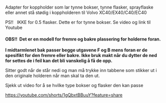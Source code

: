 <!-- Edit this file to change the product description -->

<p>Adapter for koppholder som lar tynne bokser, tynne flasker, sprayflaske eller annet stå stødig i koppholderen til Volvo XC40/EX40/C40/EC40</p>
<p>PS!!   IKKE for 0.5 flasker. Dette er for tynne bokser. Se video og link til Youtube</p>
<h4><strong>OBS!!  Det er en modell for fremre og bakre plassering for holderne foran. </strong></h4>
<p><strong>I midtarmlenet bak passer begge utgavene F og B mens foran er de spesifikt for den fremre eller bakre. Ikke bruk makt når du dytter de ned for settes de i feil kan det bli vanskelig å få de opp. </strong></p>
<p>Sitter godt når de står nedi og man må trykke inn tabbene som stikker ut i den originale holderen når man skal ta den ut.</p>
<p>Sjekk ut video for å se hvilke type bokser og flasker den kan passe</p>
<p><a rel="noopener noreferrer" title="Volvo XC40 koppholder adapter   protonord.no for Norge og protonord.eu for Europa https://youtube.com/shorts/1gQbxtBBuuY?feature=share" href="volvo%20xc40%20koppholder%20adapter%20%20%20protonord.no%20for%20norge%20og%20protonord.eu%20for%20europa%20https://youtube.com/shorts/1gqbxtbbuuy?feature=share" target="_blank">https://youtube.com/shorts/1gQbxtBBuuY?feature=share</a></p>
<p> </p>